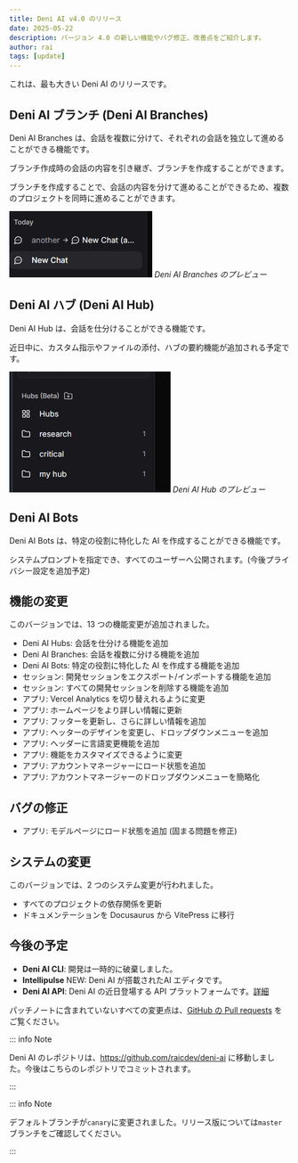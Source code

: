 ```yaml
---
title: Deni AI v4.0 のリリース
date: 2025-05-22
description: バージョン 4.0 の新しい機能やバグ修正、改善点をご紹介します。
author: rai
tags: [update]
---
```


これは、最も大きい Deni AI のリリースです。

## Deni AI ブランチ (Deni AI Branches)

Deni AI Branches は、会話を複数に分けて、それぞれの会話を独立して進めることができる機能です。

ブランチ作成時の会話の内容を引き継ぎ、ブランチを作成することができます。

ブランチを作成することで、会話の内容を分けて進めることができるため、複数のプロジェクトを同時に進めることができます。

![Deni AI Branches のプレビュー](deni-ai-branches.png)
_Deni AI Branches のプレビュー_

## Deni AI ハブ (Deni AI Hub)

Deni AI Hub は、会話を仕分けることができる機能です。

近日中に、カスタム指示やファイルの添付、ハブの要約機能が追加される予定です。

![Deni AI Hub のプレビュー](deni-ai-hubs.png)
_Deni AI Hub のプレビュー_

## Deni AI Bots

Deni AI Bots は、特定の役割に特化した AI を作成することができる機能です。

システムプロンプトを指定でき、すべてのユーザーへ公開されます。(今後プライバシー設定を追加予定)

## 機能の変更

このバージョンでは、13 つの機能変更が追加されました。

- Deni AI Hubs: 会話を仕分ける機能を追加
- Deni AI Branches: 会話を複数に分ける機能を追加
- Deni AI Bots: 特定の役割に特化した AI を作成する機能を追加
- セッション: 開発セッションをエクスポート/インポートする機能を追加
- セッション: すべての開発セッションを削除する機能を追加
- アプリ: Vercel Analytics を切り替えれるように変更
- アプリ: ホームページをより詳しい情報に更新
- アプリ: フッターを更新し、さらに詳しい情報を追加
- アプリ: ヘッターのデザインを変更し、ドロップダウンメニューを追加
- アプリ: ヘッダーに言語変更機能を追加
- アプリ: 機能をカスタマイズできるように変更
- アプリ: アカウントマネージャーにロード状態を追加
- アプリ: アカウントマネージャーのドロップダウンメニューを簡略化

## バグの修正

- アプリ: モデルページにロード状態を追加 (固まる問題を修正)

## システムの変更

このバージョンでは、2 つのシステム変更が行われました。

- すべてのプロジェクトの依存関係を更新
- ドキュメンテーションを Docusaurus から VitePress に移行

## 今後の予定

- **Deni AI CLI**: 開発は一時的に破棄しました。
- **Intellipulse** NEW: Deni AI が搭載されたAI エディタです。 
- **Deni AI API**: Deni AI の近日登場する API プラットフォームです。[詳細](/ja/blog/posts/deni-ai-api-preview)

パッチノートに含まれていないすべての変更点は、[GitHub の Pull requests](https://github.com/raicdev/deni-ai/pull/39) をご覧ください。

::: info Note

Deni AI のレポジトリは、https://github.com/raicdev/deni-ai に移動しました。今後はこちらのレポジトリでコミットされます。

:::

::: info Note

デフォルトブランチが``canary``に変更されました。リリース版については``master``ブランチをご確認してください。

:::
